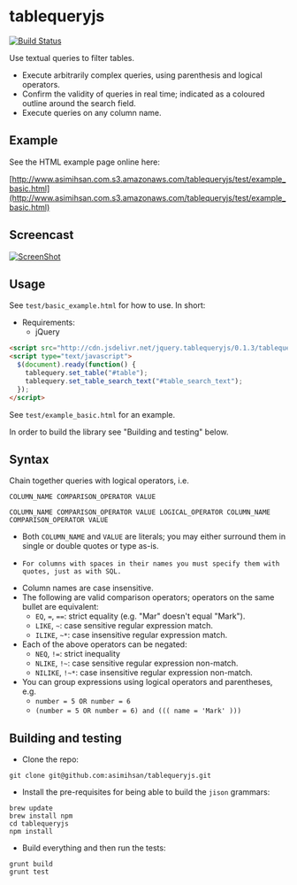 # tablequeryjs

[![Build Status](https://travis-ci.org/asimihsan/tablequeryjs.png?branch=master)](https://travis-ci.org/asimihsan/tablequeryjs)

Use textual queries to filter tables.

-   Execute arbitrarily complex queries, using parenthesis and logical operators.
-   Confirm the validity of queries in real time; indicated as a coloured outline around the search field.
-   Execute queries on any column name.

## Example

See the HTML example page online here:

[http://www.asimihsan.com.s3.amazonaws.com/tablequeryjs/test/example_basic.html](http://www.asimihsan.com.s3.amazonaws.com/tablequeryjs/test/example_basic.html)

## Screencast

[![ScreenShot](https://raw.github.com/asimihsan/tablequeryjs/master/doc/tablequeryjs_screencast.jpg)](http://youtu.be/d0VV6Wlj0aM)

## Usage

See `test/basic_example.html` for how to use. In short:

-   Requirements:
    -   jQuery

```html
<script src="http://cdn.jsdelivr.net/jquery.tablequeryjs/0.1.3/tablequery.min.js"></script>
<script type="text/javascript">
  $(document).ready(function() {
    tablequery.set_table("#table");
    tablequery.set_table_search_text("#table_search_text");
  });
</script>
```

See `test/example_basic.html` for an example.

In order to build the library see "Building and testing" below.

## Syntax

Chain together queries with logical operators, i.e.

```
COLUMN_NAME COMPARISON_OPERATOR VALUE

COLUMN_NAME COMPARISON_OPERATOR VALUE LOGICAL_OPERATOR COLUMN_NAME COMPARISON_OPERATOR VALUE
```

-   Both `COLUMN_NAME` and `VALUE` are literals; you may either surround them in single or double quotes or type as-is.
  -     For columns with spaces in their names you must specify them with quotes, just as with SQL.
-   Column names are case insensitive.
-   The following are valid comparison operators; operators on the same bullet
are equivalent:
    -   `EQ`, `=`, `==`: strict equality (e.g. "Mar" doesn't equal "Mark").
    -   `LIKE`, `~`: case sensitive regular expression match.
    -   `ILIKE`, `~*`: case insensitive regular expression match.
- Each of the above operators can be negated:
    -   `NEQ`, `!=`: strict inequality
    -   `NLIKE`, `!~`: case sensitive regular expression non-match.
    -   `NILIKE`, `!~*`: case insensitive regular expression non-match.
-   You can group expressions using logical operators and parentheses, e.g.
    -   `number = 5 OR number = 6`
    -   `(number = 5 OR number = 6) and ((( name = 'Mark' )))`

## Building and testing

-   Clone the repo:

```
git clone git@github.com:asimihsan/tablequeryjs.git
```

-   Install the pre-requisites for being able to build the `jison` grammars:

```
brew update
brew install npm
cd tablequeryjs
npm install
```

-   Build everything and then run the tests:

```
grunt build
grunt test
```
